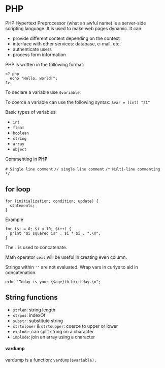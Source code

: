 # PHP

PHP Hypertext Preprocessor (what an awful name) is a server-side scripting language. It is used to make web pages dynamic. It can:
  - provide different content depending on the context
  - interface with other services: database, e-mail, etc.
  - authenticate users
  - process form information

PHP is written in the following format:
```
<? php
  echo "Hello, world!";
?>
```

To declare a variable use `$variable`.  

To coerce a variable can use the following syntax: `$var = (int) "21"`

Basic types of variables:
  - `int`
  - `float`
  - `boolean`
  - `string`
  - `array`
  - `object`

Commenting in **PHP**

`# Single line comment`
`// single line comment`
`/* Multi-line commenting */`

## for loop
```
for (initialization; condition; update) {
  statements;
}
```
Example
```
for ($i = 0; $i < 10; $i++) {
  print "$i squared is" . $i * $i . ".\n";
}
```

The `.` is used to concatenate.

Math operator `ceil` will be useful in creating even column.

Strings within `''` are not evaluated. Wrap vars in curlys to aid in concatenation.
```
echo "Today is your {$age}th birthday.\n";
```

## String functions

- `strlen`: string length
- `strpos`: indexOf
- `substr`: substitute string
- `strtolower` & `strtoupper`: coerce to upper or lower
- `explode`: can split string on a character
- `implode`: join an array using a character

#### vardump
vardump is a function:
`vardump($variable);`
